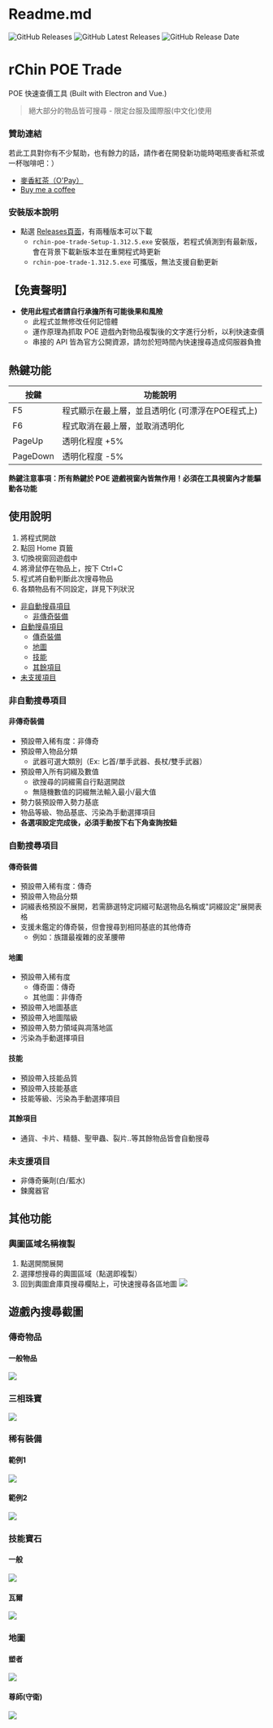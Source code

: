 # Readme.md

![GitHub Releases](https://img.shields.io/github/downloads/rChinnnn/rchin-poe-trade/total)
![GitHub Latest Releases](https://img.shields.io/github/downloads/rChinnnn/rchin-poe-trade/latest/total)
![GitHub Release Date](https://img.shields.io/github/release-date/rChinnnn/rchin-poe-trade)

# rChin POE Trade
POE 快速查價工具 (Built with Electron and Vue.)
> 絕大部分的物品皆可搜尋 - 限定台服及國際服(中文化)使用 

### 贊助連結 
若此工具對你有不少幫助，也有餘力的話，請作者在開發新功能時喝瓶麥香紅茶或一杯咖啡吧：）
  * [麥香紅茶（O'Pay）](https://p.opay.tw/lE5Yu)
  * [Buy me a coffee](https://www.buymeacoffee.com/rChinnn)

### 安裝版本說明
* 點選 [Releases頁面](https://github.com/rChinnnn/rchin-poe-trade/releases)，有兩種版本可以下載
    * `rchin-poe-trade-Setup-1.312.5.exe` 安裝版，若程式偵測到有最新版，會在背景下載新版本並在重開程式時更新
    * `rchin-poe-trade-1.312.5.exe` 可攜版，無法支援自動更新

## 【免責聲明】
* **使用此程式者請自行承擔所有可能後果和風險**
  * 此程式並無修改任何記憶體
  * 運作原理為抓取 POE 遊戲內對物品複製後的文字進行分析，以利快速查價
  * 串接的 API 皆為官方公開資源，請勿於短時間內快速搜尋造成伺服器負擔
 
## 熱鍵功能
| 按鍵 | 功能說明 | 
| --- | --- | 
| F5 | 程式顯示在最上層，並且透明化 (可漂浮在POE程式上) | 
| F6 | 程式取消在最上層，並取消透明化 | 
| PageUp   | 透明化程度 +5% | 
| PageDown | 透明化程度 -5% | 

**熱鍵注意事項：所有熱鍵於 POE 遊戲視窗內皆無作用！必須在工具視窗內才能驅動各功能**

## 使用說明
1. 將程式開啟
2. 點回 Home 頁籤
3. 切換視窗回遊戲中
4. 將滑鼠停在物品上，按下 Ctrl+C 
5. 程式將自動判斷此次搜尋物品
6. 各類物品有不同設定，詳見下列狀況

- [非自動搜尋項目](#非自動搜尋項目)
    - [非傳奇裝備](#非傳奇裝備)
- [自動搜尋項目](#自動搜尋項目)
    - [傳奇裝備](#傳奇裝備)
    - [地圖](#地圖)
    - [技能](#技能)
    - [其餘項目](#其餘項目)
- [未支援項目](#未支援項目)

### 非自動搜尋項目

#### 非傳奇裝備
* 預設帶入稀有度：非傳奇
* 預設帶入物品分類
    * 武器可選大類別（Ex: 匕首/單手武器、長杖/雙手武器）
* 預設帶入所有詞綴及數值
    * 欲搜尋的詞綴需自行點選開啟
    * 無隨機數值的詞綴無法輸入最小/最大值
* 勢力裝預設帶入勢力基底
* 物品等級、物品基底、污染為手動選擇項目
* **各選項設定完成後，必須手動按下右下角查詢按鈕**

### 自動搜尋項目

#### 傳奇裝備
* 預設帶入稀有度：傳奇
* 預設帶入物品分類
* 詞綴表格預設不展開，若需篩選特定詞綴可點選物品名稱或"詞綴設定"展開表格
* 支援未鑑定的傳奇裝，但會搜尋到相同基底的其他傳奇
    * 例如：族譜最複雜的皮革腰帶

#### 地圖
* 預設帶入稀有度
    * 傳奇圖：傳奇
    * 其他圖：非傳奇
* 預設帶入地圖基底
* 預設帶入地圖階級
* 預設帶入勢力領域與凋落地區
* 污染為手動選擇項目

#### 技能
* 預設帶入技能品質
* 預設帶入技能基底
* 技能等級、污染為手動選擇項目

#### 其餘項目
* 通貨、卡片、精髓、聖甲蟲、裂片..等其餘物品皆會自動搜尋

### 未支援項目
* 非傳奇藥劑(白/藍水)
* 鍊魔器官

## 其他功能

### 輿圖區域名稱複製
1. 點選開關展開
2. 選擇想搜尋的輿圖區域（點選即複製）
3. 回到輿圖倉庫頁搜尋欄貼上，可快速搜尋各區地圖
![](https://i.imgur.com/loaymoI.png)

## 遊戲內搜尋截圖
### 傳奇物品
#### 一般物品
![](https://i.imgur.com/KlsWdZl.jpg)
### 三相珠寶
![](https://i.imgur.com/tTW2UUm.jpg)

### 稀有裝備
#### 範例1
![](https://i.imgur.com/bQpIr9H.png)
#### 範例2
![](https://i.imgur.com/BSM3Cu9.jpg)

### 技能寶石
#### 一般
![](https://i.imgur.com/DSdGJwz.png)
#### 瓦爾
![](https://i.imgur.com/DFDmXF6.jpg)

### 地圖
#### 塑者
![](https://i.imgur.com/XWD8aCS.png)
#### 尊師(守衛)
![](https://i.imgur.com/1NrkPjP.png)
